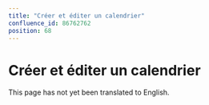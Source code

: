 ```yaml
---
title: "Créer et éditer un calendrier"
confluence_id: 86762762
position: 68
---
```

# Créer et éditer un calendrier


This page has not yet been translated to English.

